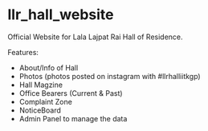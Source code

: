 # llr_hall_website
Official Website for Lala Lajpat Rai Hall of Residence.

Features:
- About/Info of Hall
- Photos (photos posted on instagram with #llrhalliitkgp)
- Hall Magzine
- Office Bearers (Current & Past)
- Complaint Zone
- NoticeBoard
- Admin Panel to manage the data<br/>
